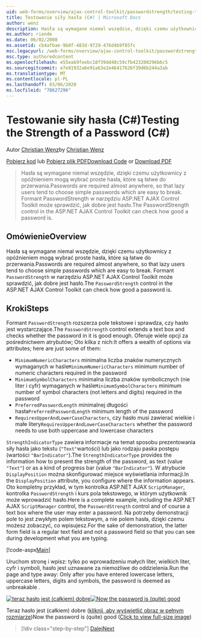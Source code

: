 ```yaml
---
uid: web-forms/overview/ajax-control-toolkit/passwordstrength/testing-the-strength-of-a-password-cs
title: Testowanie siły hasła (C#) | Microsoft Docs
author: wenz
description: Hasła są wymagane niemal wszędzie, dzięki czemu użytkownicy z opóźnieniem mogą wybrać proste hasła, które są łatwe do przerwania. Kontrolka PasswordStrength w ASP. N...
ms.author: riande
ms.date: 06/02/2008
ms.assetid: cb4afbae-9b8f-483d-9729-476d4b9f85fc
msc.legacyurl: /web-forms/overview/ajax-control-toolkit/passwordstrength/testing-the-strength-of-a-password-cs
msc.type: authoredcontent
ms.openlocfilehash: e55eab9feebc18f39dd40c59cfb423208296b6c5
ms.sourcegitcommit: e7e91932a6e91a63e2e46417626f39d6b244a3ab
ms.translationtype: MT
ms.contentlocale: pl-PL
ms.lasthandoff: 03/06/2020
ms.locfileid: "78627296"
---
```

# <a name="testing-the-strength-of-a-password-c"></a><span data-ttu-id="eec5d-104">Testowanie siły hasła (C#)</span><span class="sxs-lookup"><span data-stu-id="eec5d-104">Testing the Strength of a Password (C#)</span></span>

<span data-ttu-id="eec5d-105">Autor [Christian Wenz](https://github.com/wenz)</span><span class="sxs-lookup"><span data-stu-id="eec5d-105">by [Christian Wenz](https://github.com/wenz)</span></span>

<span data-ttu-id="eec5d-106">[Pobierz kod](https://download.microsoft.com/download/9/3/f/93f8daea-bebd-4821-833b-95205389c7d0/PasswordStrength0.cs.zip) lub [Pobierz plik PDF](https://download.microsoft.com/download/2/d/c/2dc10e34-6983-41d4-9c08-f78f5387d32b/passwordstrength0CS.pdf)</span><span class="sxs-lookup"><span data-stu-id="eec5d-106">[Download Code](https://download.microsoft.com/download/9/3/f/93f8daea-bebd-4821-833b-95205389c7d0/PasswordStrength0.cs.zip) or [Download PDF](https://download.microsoft.com/download/2/d/c/2dc10e34-6983-41d4-9c08-f78f5387d32b/passwordstrength0CS.pdf)</span></span>

> <span data-ttu-id="eec5d-107">Hasła są wymagane niemal wszędzie, dzięki czemu użytkownicy z opóźnieniem mogą wybrać proste hasła, które są łatwe do przerwania.</span><span class="sxs-lookup"><span data-stu-id="eec5d-107">Passwords are required almost anywhere, so that lazy users tend to choose simple passwords which are easy to break.</span></span> <span data-ttu-id="eec5d-108">Formant PasswordStrength w narzędziu ASP.NET AJAX Control Toolkit może sprawdzić, jak dobre jest hasło.</span><span class="sxs-lookup"><span data-stu-id="eec5d-108">The PasswordStrength control in the ASP.NET AJAX Control Toolkit can check how good a password is.</span></span>

## <a name="overview"></a><span data-ttu-id="eec5d-109">Omówienie</span><span class="sxs-lookup"><span data-stu-id="eec5d-109">Overview</span></span>

<span data-ttu-id="eec5d-110">Hasła są wymagane niemal wszędzie, dzięki czemu użytkownicy z opóźnieniem mogą wybrać proste hasła, które są łatwe do przerwania.</span><span class="sxs-lookup"><span data-stu-id="eec5d-110">Passwords are required almost anywhere, so that lazy users tend to choose simple passwords which are easy to break.</span></span> <span data-ttu-id="eec5d-111">Formant `PasswordStrength` w narzędziu ASP.NET AJAX Control Toolkit może sprawdzić, jak dobre jest hasło.</span><span class="sxs-lookup"><span data-stu-id="eec5d-111">The `PasswordStrength` control in the ASP.NET AJAX Control Toolkit can check how good a password is.</span></span>

## <a name="steps"></a><span data-ttu-id="eec5d-112">Kroki</span><span class="sxs-lookup"><span data-stu-id="eec5d-112">Steps</span></span>

<span data-ttu-id="eec5d-113">Formant `PasswordStrength` rozszerza pole tekstowe i sprawdza, czy hasło jest wystarczające.</span><span class="sxs-lookup"><span data-stu-id="eec5d-113">The `PasswordStrength` control extends a text box and checks whether the password in it is good enough.</span></span> <span data-ttu-id="eec5d-114">Oferuje wiele opcji za pośrednictwem atrybutów; Oto kilka z nich:</span><span class="sxs-lookup"><span data-stu-id="eec5d-114">It offers a wealth of options via attributes; here are just some of them:</span></span>

- <span data-ttu-id="eec5d-115">`MinimumNumericCharacters` minimalna liczba znaków numerycznych wymaganych w haśle</span><span class="sxs-lookup"><span data-stu-id="eec5d-115">`MinimumNumericCharacters` minimum number of numeric characters required in the password</span></span>
- <span data-ttu-id="eec5d-116">`MinimumSymbolCharacters` minimalna liczba znaków symbolicznych (nie liter i cyfr) wymaganych w haśle</span><span class="sxs-lookup"><span data-stu-id="eec5d-116">`MinimumSymbolCharacters` minimum number of symbol characters (not letters and digits) required in the password</span></span>
- <span data-ttu-id="eec5d-117">`PreferredPasswordLength` minimalnej długości hasła</span><span class="sxs-lookup"><span data-stu-id="eec5d-117">`PreferredPasswordLength` minimum length of the password</span></span>
- <span data-ttu-id="eec5d-118">`RequiresUpperAndLowerCaseCharacters`, czy hasło musi zawierać wielkie i małe litery</span><span class="sxs-lookup"><span data-stu-id="eec5d-118">`RequiresUpperAndLowerCaseCharacters` whether the password needs to use both uppercase and lowercase characters</span></span>

<span data-ttu-id="eec5d-119">`StrengthIndicatorType` zawiera informacje na temat sposobu prezentowania siły hasła jako tekstu (`"Text"`wartości) lub jako rodzaju paska postępu (wartości `"BarIndicator"`).</span><span class="sxs-lookup"><span data-stu-id="eec5d-119">The `StrengthIndicatorType` provides the information how to present the strength of the password, as text (value `"Text"`) or as a kind of progress bar (value `"BarIndicator"`).</span></span> <span data-ttu-id="eec5d-120">W atrybucie `DisplayPosition` można skonfigurować miejsce wyświetlania informacji.</span><span class="sxs-lookup"><span data-stu-id="eec5d-120">In the `DisplayPosition` attribute, you configure where the information appears.</span></span> <span data-ttu-id="eec5d-121">Oto kompletny przykład, w tym kontrolka ASP.NET AJAX `ScriptManager`, kontrolka `PasswordStrength` i kurs pola tekstowego, w którym użytkownik może wprowadzić hasło.</span><span class="sxs-lookup"><span data-stu-id="eec5d-121">Here is a complete example, including the ASP.NET AJAX `ScriptManager` control, the `PasswordStrength` control and of course a text box where the user may enter a password.</span></span> <span data-ttu-id="eec5d-122">Na potrzeby demonstracji pole to jest zwykłym polem tekstowym, a nie polem hasła, dzięki czemu możesz zobaczyć, co wpisujesz.</span><span class="sxs-lookup"><span data-stu-id="eec5d-122">For the sake of demonstration, the latter form field is a regular text field and not a password field so that you can see during development what you are typing.</span></span>

[!code-aspx[Main](testing-the-strength-of-a-password-cs/samples/sample1.aspx)]

<span data-ttu-id="eec5d-123">Uruchom stronę i wpisz: tylko po wprowadzeniu małych liter, wielkich liter, cyfr i symboli, hasło jest uznawane za niemożliwe do oddzielenia.</span><span class="sxs-lookup"><span data-stu-id="eec5d-123">Run the page and type away: Only after you have entered lowercase letters, uppercase letters, digits and symbols, the password is deemed as unbreakable .</span></span>

<span data-ttu-id="eec5d-124">[![teraz hasło jest (całkiem) dobre](testing-the-strength-of-a-password-cs/_static/image2.png)](testing-the-strength-of-a-password-cs/_static/image1.png)</span><span class="sxs-lookup"><span data-stu-id="eec5d-124">[![Now the password is (quite) good](testing-the-strength-of-a-password-cs/_static/image2.png)](testing-the-strength-of-a-password-cs/_static/image1.png)</span></span>

<span data-ttu-id="eec5d-125">Teraz hasło jest (całkiem) dobre ([kliknij, aby wyświetlić obraz w pełnym rozmiarze](testing-the-strength-of-a-password-cs/_static/image3.png))</span><span class="sxs-lookup"><span data-stu-id="eec5d-125">Now the password is (quite) good ([Click to view full-size image](testing-the-strength-of-a-password-cs/_static/image3.png))</span></span>

> [!div class="step-by-step"]
> [<span data-ttu-id="eec5d-126">Dalej</span><span class="sxs-lookup"><span data-stu-id="eec5d-126">Next</span></span>](testing-the-strength-of-a-password-vb.md)
